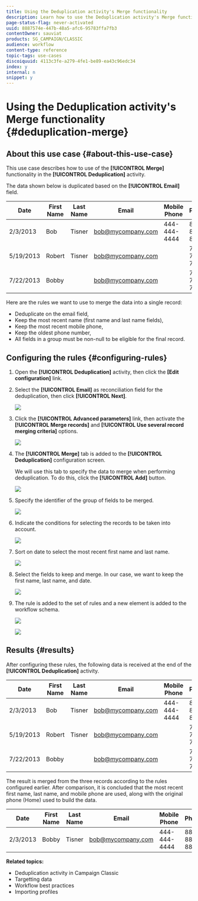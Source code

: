 ```yaml
---
title: Using the Deduplication activity's Merge functionality
description: Learn how to use the Deduplication activity's Merge functionality
page-status-flag: never-activated
uuid: 8887574e-447b-48a5-afc6-95783ffa7fb3
contentOwner: sauviat
products: SG_CAMPAIGN/CLASSIC
audience: workflow
content-type: reference
topic-tags: use-cases
discoiquuid: 4113c3fe-a279-4fe1-be89-ea43c96edc34
index: y
internal: n
snippet: y
---
```


# Using the Deduplication activity's Merge functionality {#deduplication-merge}

## About this use case {#about-this-use-case}

This use case describes how to use of the **[!UICONTROL Merge]** functionality in the **[!UICONTROL Deduplication]** activity.

The data shown below is duplicated based on the **[!UICONTROL Email]** field.

Date | First Name | Last Name | Email | Mobile Phone | Phone
-----|------------|-----------|-------|--------------|------
2/3/2013 | Bob | Tisner | bob@mycompany.com | 444-444-4444 | 888-888-8888
5/19/2013 | Robert | Tisner | bob@mycompany.com |   | 777-777-7777
7/22/2013 | Bobby |   | bob@mycompany.com |   | 777-777-7777

Here are the rules we want to use to merge the data into a single record:

* Deduplicate on the email field,
* Keep the most recent name (first name and last name fields),
* Keep the most recent mobile phone,
* Keep the oldest phone number,
* All fields in a group must be non-null to be eligible for the final record.

## Configuring the rules {#configuring-rules}

1. Open the **[!UICONTROL Deduplication]** activity, then click the **[Edit configuration]** link.

1. Select the **[!UICONTROL Email]** as reconciliation field for the deduplication, then click **[!UICONTROL Next]**.

    ![](assets/uc_merge_edit.png)

1. Click the **[!UICONTROL Advanced parameters]** link, then activate the **[!UICONTROL Merge records]** and **[!UICONTROL Use several record merging criteria]** options.

    ![](assets/uc_merge_advanced_parameters.png)

1. The **[!UICONTROL Merge]** tab is added to the **[!UICONTROL Deduplication]** configuration screen.

    We will use this tab to specify the data to merge when performing deduplication. To do this, click the **[!UICONTROL Add]** button.

    ![](assets/uc_merge_add.png)

1. Specify the identifier of the group of fields to be merged.

    ![](assets/uc_merge_identifier.png)

1. Indicate the conditions for selecting the records to be taken into account.

    ![](assets/uc_merge_filter.png)

1. Sort on date to select the most recent first name and last name.

    ![](assets/uc_merge_sort.png)

1. Select the fields to keep and merge. In our case, we want to keep the first name, last name, and date.

    ![](assets/uc_merge_keep.png)

1. The rule is added to the set of rules and a new element is added to the workflow schema.

    ![](assets/dedup8.png)
  
    ![](assets/dedup9.png)

## Results {#results}

After configuring these rules, the following data is received at the end of the **[!UICONTROL Deduplication]** activity.

Date | First Name | Last Name | Email | Mobile Phone | Phone
-----|------------|-----------|-------|--------------|------
2/3/2013 | Bob | Tisner | bob@mycompany.com | 444-444-4444 | 888-888-8888
5/19/2013 | Robert | Tisner | bob@mycompany.com |   | 777-777-7777
7/22/2013 | Bobby |   | bob@mycompany.com |   | 777-777-7777

The result is merged from the three records according to the rules configured earlier. After comparison, it is concluded that the most recent first name, last name, and mobile phone are used, along with the original phone (Home) used to build the data.

Date | First Name | Last Name | Email | Mobile Phone | Phone
-----|------------|-----------|-------|--------------|------
2/3/2013 | Bobby | Tisner | bob@mycompany.com | 444-444-4444 | 888-888-8888

**Related topics:**

* Deduplication activity in Campaign Classic
* Targetting data
* Workflow best practices
* Importing profiles
